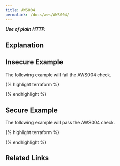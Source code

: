 ```yaml
---
title: AWS004
permalink: /docs/aws/AWS004/
---
```


***Use of plain HTTP.***

## Explanation






## Insecure Example

The following example will fail the AWS004 check.

{% highlight terraform %}



{% endhighlight %}



## Secure Example

The following example will pass the AWS004 check.

{% highlight terraform %}



{% endhighlight %}


## Related Links


